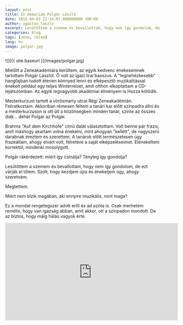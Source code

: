 ```yaml
---
layout: post
title: In memoriam Polgár László
date: 2015-04-03 22:14:07.000000000 +00:00
author: agoston_laszlo
excerpt: Lesütöttem a szemem és bevallottam, hogy nem így gondolom, de ezt várják el tőlem. Szólt, hogy kezdjem újra és énekeljem úgy, ahogy szeretném. Megtettem.
categories: blog
tags: [zene, rólam]
lang: hu
image: polgar.jpg
---
```


![]({{ site.baseurl }}/images/polgar.jpg)

Mielőtt a Zeneakadémiára kerültem, az egyik kedvenc énekesemnek tartottam Polgár Lászlót. Ő volt az igazi lírai basszus. A "legnehézkesebb" hangfajban tudott éterien könnyed lenni és elképesztő muzikalitással énekelt például egy teljes Winterreiset, amit otthon elkoptattam a CD-lejátszómban. Az egyik legnagyobb akadémiai élményem is Hozzá kötődik.

Mesterkurzust tartott a vörösmarty utcai Régi Zeneakadémián. Feliratkoztam. Akkoriban rémesen féltem a tanári kar előtt színpadra állni és a mesterkurzuson is ott ült a közönségben minden tanár, szinte az összes diák... dehát Polgár az Polgár.

Brahms "Auf dem Kirchhofe" című dalát választottam. Volt benne pár frázis, amit máshogy akartam volna énekelni, mint ahogyan "kellett", de nagyszerű darabnak éreztem és szerettem. A tanárok előtt természetesen úgy frazeáltam, ahogy elvárt volt, félretéve a saját elképzeléseimet. Elénekeltem korrektül, mindenki mosolygott.

Polgár rákérdezett: miért így csinálja? Tényleg így gondolja?

Lesütöttem a szemem és bevallottam, hogy nem így gondolom, de ezt várják el tőlem. Szólt, hogy kezdjem újra és énekeljem úgy, ahogy szeretném.

Megtettem.

Miért nem bízik magában, aki ennyire muzikális, mint maga?

Ez a mondat rengetegszer adott erőt és ad azóta is. Csak merhetem remélni, hogy van igazság abban, amit akkor, ott a színpadon mondott. De az biztos, hogy máig hálás vagyok érte.

<iframe src="https://www.youtube.com/embed/3koBo5czFiI" frameborder="0" width="560" height="315" allowfullscreen="allowfullscreen"></iframe>
